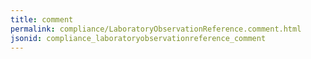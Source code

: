 ```yaml
---
title: comment
permalink: compliance/LaboratoryObservationReference.comment.html
jsonid: compliance_laboratoryobservationreference_comment
---
```

